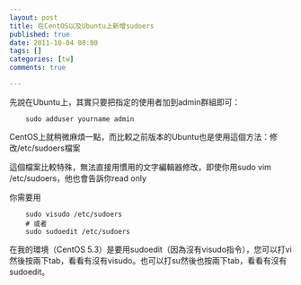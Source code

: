 ```yaml
---
layout: post
title: 在CentOS以及Ubuntu上新增sudoers
published: true
date: 2011-10-04 08:00
tags: []
categories: [tw]
comments: true

---
```



先說在Ubuntu上，其實只要把指定的使用者加到admin群組即可：  

		sudo adduser yourname admin  
		  
  
CentOS上就稍微麻煩一點，而比較之前版本的Ubuntu也是使用這個方法：修改/etc/sudoers檔案  
  
這個檔案比較特殊，無法直接用慣用的文字編輯器修改，即使你用sudo vim /etc/sudoers，他也會告訴你read only  
  
你需要用  
  
		sudo visudo /etc/sudoers  
		# 或者  
		sudo sudoedit /etc/sudoers  
		  
  
在我的環境（CentOS 5.3）是要用sudoedit（因為沒有visudo指令），您可以打vi然後按兩下tab，看看有沒有visudo。也可以打su然後也按兩下tab，看看有沒有sudoedit。

